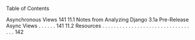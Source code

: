 Table of Contents

Asynchronous Views 141
11.1 Notes from Analyzing Django 3.1a Pre-Release Async Views . . . . . . 141
11.2 Resources . . . . . . . . . . . . . . . . . . . . . . . . . . . . . . . . . 142
